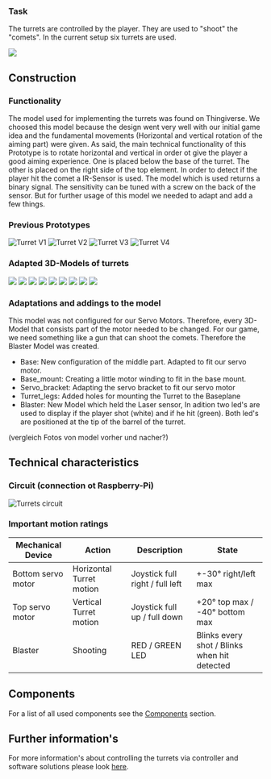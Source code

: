 
### Task
The turrets are controlled by the player. They are used to "shoot" the "comets". In the current setup six turrets are used. 

![](pictures/turretV4.jpg)



## Construction

### Functionality

The model used for implementing the turrets was found on Thingiverse. We choosed this model because the design went very well with our initial game idea and the fundamental movements (Horizontal and vertical rotation of the aiming part) were given. As said, the main technical functionality of this Prototype is to rotate horizontal and vertical in order ot give the player a good aiming experience. One is placed below the base of the turret. The other is placed on the right side of the top element. In order to detect if the player hit the comet a IR-Sensor is used. The model which is used returns a binary signal. The sensitivity can be tuned with a screw on the back of the sensor. But for further usage of this model we needed to adapt and add a few things.

### Previous Prototypes

![Turret V1](pictures/turretV1.JPG)
![Turret V2](pictures/turretV2.jpg)
![Turret V3](pictures/turretV3.jpg)
![Turret V4](pictures/turretV4.jpg)

### Adapted 3D-Models of turrets

![](3D_models/Prototyp_geschuetz/base.png)
![](3D_models/Prototyp_geschuetz/base_mount.png)
![](3D_models/Prototyp_geschuetz/baus_mount.png)
![](3D_models/Prototyp_geschuetz/laser_arm.png)
![](3D_models/Prototyp_geschuetz/right_left_bearing_half.png)
![](3D_models/Prototyp_geschuetz/servo_bracket.png)
![](3D_models/Prototyp_geschuetz/turret_leg.png)
![](3D_models/Prototyp_geschuetz/turret_top.png)
![](3D_models/Prototyp_geschuetz/full_turret.png)


### Adaptations and addings to the model

This model was not configured for our Servo Motors. Therefore, every 3D-Model that consists part of the motor needed to be changed. For our game, we need something like a gun that can shoot the comets. Therefore the Blaster Model was created.

- Base: New configuration of the middle part. Adapted to fit our servo motor.
- Base_mount: Creating a little motor winding to fit in the base mount.
- Servo_bracket: Adapting the servo bracket to fit our servo motor
- Turret_legs: Added holes for mounting the Turret to the Baseplane
- Blaster: New Model which held the Laser sensor, In adition two led's are used to display if the player shot (white) and if he hit (green). Both led's are positioned at the tip of the barrel of the turret.

(vergleich Fotos von model vorher und nacher?)

## Technical characteristics

### Circuit (connection ot Raspberry-Pi)

![Turrets circuit](circuit/turrets1.png)

### Important motion ratings

| Mechanical Device | Action | Description | State |
| --------------- | --------------- | --------------- | --------------- |
| Bottom servo motor | Horizontal Turret motion | Joystick full right / full left | +-30° right/left max |
| Top servo motor | Vertical Turret motion| Joystick full up / full down | +20° top max / -40° bottom max|
| Blaster | Shooting | RED / GREEN LED |  Blinks every shot / Blinks when hit detected |


## Components

For a list of all used components see the [Components](Components.md) section.

## Further information's

For more information's about controlling the turrets via controller and software solutions please look [here](4D_Game/Controller/docs/code-references/controls/turrets.md).




